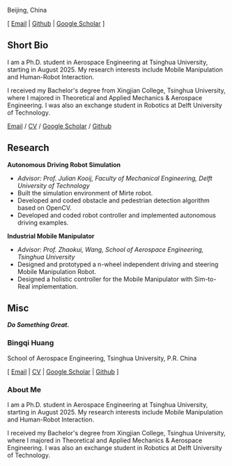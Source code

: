 Beijing, China

\[ [Email](hbq21@mails.tsinghua.edu.cn) | [Github](https://github.com/kkkjhgjhg4) | [Google Scholar]() \]


## Short Bio

I am a Ph.D. student in Aerospace Engineering at Tsinghua University, starting in August 2025. My research interests include Mobile Manipulation and Human-Robot Interaction.

I received my Bachelor's degree from Xingjian College, Tsinghua University, where I majored in Theoretical and Applied Mechanics & Aerospace Engineering. I was also an exchange student in Robotics at Delft University of Technology.

[Email](mailto:bingqih0311@gmail.com) / [CV](static/assets/CV_HBQ.pdf) / [Google Scholar]() / [Github](https://github.com/kkkjhgjhg4)

## Research

**Autonomous Driving Robot Simulation**
*   *Advisor: Prof. Julian Kooij, Faculty of Mechanical Engineering, Delft University of Technology*
*   Built the simulation environment of Mirte robot.
*   Developed and coded obstacle and pedestrian detection algorithm based on OpenCV.
*   Developed and coded robot controller and implemented autonomous driving examples.

**Industrial Mobile Manipulator**
*   *Advisor: Prof. Zhaokui, Wang, School of Aerospace Engineering, Tsinghua University*
*   Designed and prototyped a n-wheel independent driving and steering Mobile Manipulation Robot.
*   Designed a holistic controller for the Mobile Manipulator with Sim-to-Real implementation.


<!-- ### Research Interests

Robotics, Soft Actuation, intelligent control, simulation to reality. -->


## Misc

**_Do Something Great._**

### Bingqi Huang

School of Aerospace Engineering, Tsinghua University, P.R. China

\[ [Email](mailto:bingqih0311@gmail.com) | [CV](static/assets/CV_HBQ.pdf) | [Google Scholar]() | [Github](https://github.com/kkkjhgjhg4) \]

### About Me

I am a Ph.D. student in Aerospace Engineering at Tsinghua University, starting in August 2025. My research interests include Mobile Manipulation and Human-Robot Interaction.

I received my Bachelor's degree from Xingjian College, Tsinghua University, where I majored in Theoretical and Applied Mechanics & Aerospace Engineering. I was also an exchange student in Robotics at Delft University of Technology.
